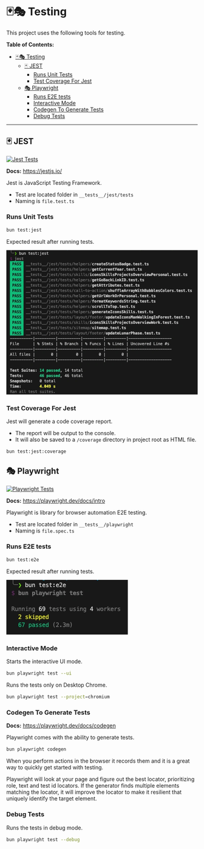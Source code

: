 # 🃏🎭 Testing

This project uses the following tools for testing.

**Table of Contents:**

- [🃏🎭 Testing](#-testing)
  - [🃏 JEST](#-jest)
    - [Runs Unit Tests](#runs-unit-tests)
    - [Test Coverage For Jest](#test-coverage-for-jest)
  - [🎭 Playwright](#-playwright)
    - [Runs E2E tests](#runs-e2e-tests)
    - [Interactive Mode](#interactive-mode)
    - [Codegen To Generate Tests](#codegen-to-generate-tests)
    - [Debug Tests](#debug-tests)

---

## 🃏 JEST

[![Jest Tests](https://github.com/krsiakdaniel/portfolio-website-krsiak-cz/actions/workflows/jest.yml/badge.svg)](https://github.com/krsiakdaniel/portfolio-website-krsiak-cz/actions/workflows/jest.yml)

**Docs:** <https://jestjs.io/>

Jest is JavaScript Testing Framework.

- Test are located folder in `__tests__/jest/tests`
- Naming is `file.test.ts`

### Runs Unit Tests

```bash
bun test:jest
```

Expected result after running tests.

![jest](/readme-images/development/testing/bun-test-jest.webp)

### Test Coverage For Jest

Jest will generate a code coverage report.

- The report will be output to the console.
- It will also be saved to a `/coverage` directory in project root as HTML file.

```bash
bun test:jest:coverage
```

## 🎭 Playwright

[![Playwright Tests](https://github.com/krsiakdaniel/portfolio-website-krsiak-cz/actions/workflows/playwright.yml/badge.svg)](https://github.com/krsiakdaniel/portfolio-website-krsiak-cz/actions/workflows/playwright.yml)

**Docs:** <https://playwright.dev/docs/intro>

Playwright is library for browser automation E2E testing.

- Test are located folder in `__tests__/playwright`
- Naming is `file.spec.ts`

### Runs E2E tests

```bash
bun test:e2e
```

Expected result after running tests.

![playwright](/readme-images/development/testing/bun-test-e2e.webp)

### Interactive Mode

Starts the interactive UI mode.

```bash
bun playwright test --ui
```

Runs the tests only on Desktop Chrome.

```bash
bun playwright test --project=chromium
```

### Codegen To Generate Tests

**Docs:** <https://playwright.dev/docs/codegen>

Playwright comes with the ability to generate tests.

```bash
bun playwright codegen
```

When you perform actions in the browser it records them and it is a great way to quickly get started with testing.

Playwright will look at your page and figure out the best locator, prioritizing role, text and test id locators. If the generator finds multiple elements matching the locator, it will improve the locator to make it resilient that uniquely identify the target element.

### Debug Tests

Runs the tests in debug mode.

```bash
bun playwright test --debug
```
